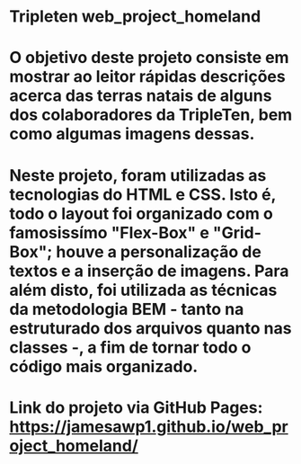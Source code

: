 # Tripleten web_project_homeland

# O objetivo deste projeto consiste em mostrar ao leitor rápidas descrições acerca das terras natais de alguns dos colaboradores da TripleTen, bem como algumas imagens dessas.

# Neste projeto, foram utilizadas as tecnologias do HTML e CSS. Isto é, todo o layout foi organizado com o famosissímo "Flex-Box" e "Grid-Box"; houve a personalização de textos e a inserção de imagens. Para além disto, foi utilizada as técnicas da metodologia BEM - tanto na estruturado dos arquivos quanto nas classes -, a fim de tornar todo o código mais organizado.

# Link do projeto via GitHub Pages: https://jamesawp1.github.io/web_project_homeland/
